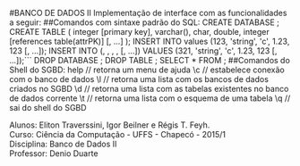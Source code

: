 #BANCO DE DADOS II
Implementação de interface com as funcionalidades a seguir:
##Comandos com sintaxe padrão do SQL:
 	CREATE DATABASE <dbName>;
 	CREATE TABLE <tblName>(
 		<attr1> integer [primary key],
 		<attr2> varchar(<size>),
 		<attr3> char,
 		<attr4> double,
 		<attr5> integer [references table(attrPK)]
 		[, ...]
 	);
 	INSERT INTO <tblName> values (123, 'string', 'c', 1.23, 123 [, ...]);
  	INSERT INTO <tblName> (<attr1>, <attr2>, <attr3>, <attr4>, <attr5> [, ...])
 		VALUES (321, 'string', 'c', 1.23, 123 [, ...]);```
 	DROP DATABASE <dbName>;
 	DROP TABLE <tblName>;
 	SELECT * FROM <tblName>;
##Comandos do Shell do SGBD:
 	help				// retorna um menu de ajuda
	\c <NomeBanco> 		// estabelece conexão com o banco de dados <NomeBanco>
	\l 					// retorna uma lista com os bancos de dados criados no SGBD
	\d 					// retorna uma lista com as tabelas existentes no banco de dados corrente
	\t <NomeTabela>		// retorna uma lista com o esquema de uma tabela
	\q 					// sai do shell do SGBD


Alunos: Eliton Traverssini, Igor Beilner e Régis T. Feyh.<br>
Curso: Ciência da Computação - UFFS - Chapecó - 2015/1<br>
Disciplina: Banco de Dados II<br>
Professor: Denio Duarte<br>
